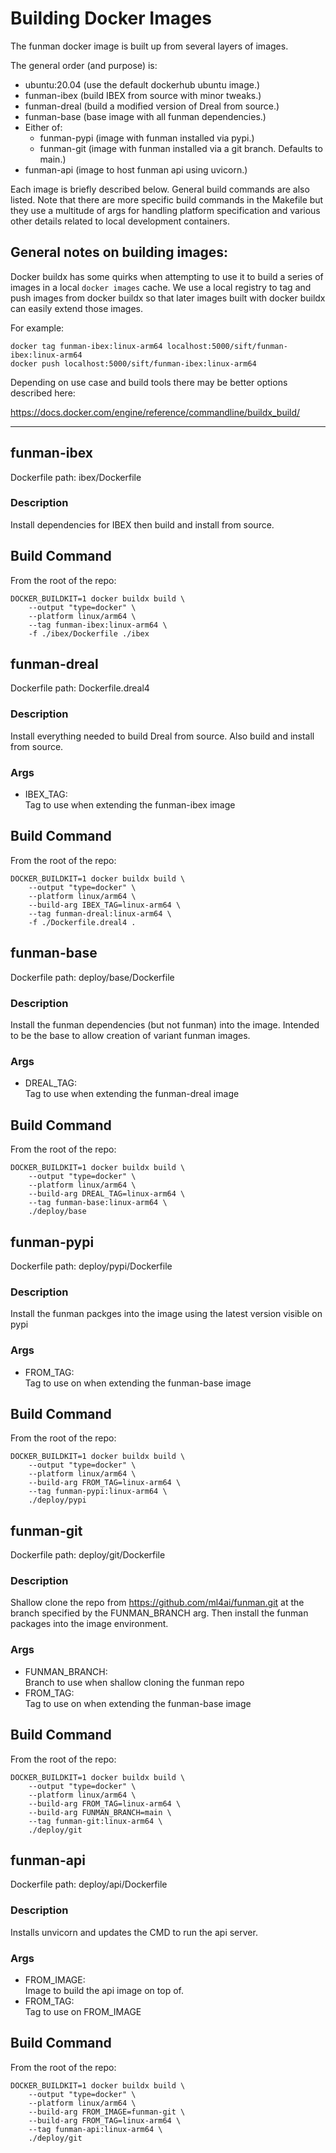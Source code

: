 # Building Docker Images

The funman docker image is built up from several layers of images.

The general order (and purpose) is:
- ubuntu:20.04  (use the default dockerhub ubuntu image.)
- funman-ibex   (build IBEX from source with minor tweaks.)
- funman-dreal  (build a modified version of Dreal from source.)
- funman-base   (base image with all funman dependencies.)
- Either of:
  - funman-pypi (image with funman installed via pypi.)
  - funman-git  (image with funman installed via a git branch. Defaults to main.)
- funman-api    (image to host funman api using uvicorn.)

Each image is briefly described below. General build commands are also listed.
Note that there are more specific build commands in the Makefile but they use
a multitude of args for handling platform specification and various other details
related to local development containers.

## General notes on building images:
Docker buildx has some quirks when attempting to use it 
to build a series of images in a local `docker images` cache. We use a 
local registry to tag and push images from docker buildx so that later
images built with docker buildx can easily extend those images.

For example:
```
docker tag funman-ibex:linux-arm64 localhost:5000/sift/funman-ibex:linux-arm64
docker push localhost:5000/sift/funman-ibex:linux-arm64
```

Depending on use case and build tools there may be better options described here:

https://docs.docker.com/engine/reference/commandline/buildx_build/

---

## funman-ibex
Dockerfile path: ibex/Dockerfile
### Description
Install dependencies for IBEX then build and install from source.
## Build Command
From the root of the repo:
```
DOCKER_BUILDKIT=1 docker buildx build \
	--output "type=docker" \
	--platform linux/arm64 \
	--tag funman-ibex:linux-arm64 \
	-f ./ibex/Dockerfile ./ibex
```

## funman-dreal
Dockerfile path: Dockerfile.dreal4
### Description
Install everything needed to build Dreal from source.
Also build and install from source.
### Args
- IBEX_TAG:\
  Tag to use when extending the funman-ibex image
## Build Command
From the root of the repo:
```
DOCKER_BUILDKIT=1 docker buildx build \
	--output "type=docker" \
	--platform linux/arm64 \
	--build-arg IBEX_TAG=linux-arm64 \
	--tag funman-dreal:linux-arm64 \
	-f ./Dockerfile.dreal4 .
```

## funman-base
Dockerfile path: deploy/base/Dockerfile
### Description
Install the funman dependencies (but not funman) into the image.
Intended to be the base to allow creation of variant funman images.
### Args
- DREAL_TAG:\
  Tag to use when extending the funman-dreal image
## Build Command
From the root of the repo:
```
DOCKER_BUILDKIT=1 docker buildx build \
	--output "type=docker" \
	--platform linux/arm64 \
	--build-arg DREAL_TAG=linux-arm64 \
	--tag funman-base:linux-arm64 \
	./deploy/base
```

## funman-pypi
Dockerfile path: deploy/pypi/Dockerfile
### Description
Install the funman packges into the image using the latest version visible on pypi
### Args
- FROM_TAG:\
  Tag to use on when extending the funman-base image
## Build Command
From the root of the repo:
```
DOCKER_BUILDKIT=1 docker buildx build \
	--output "type=docker" \
	--platform linux/arm64 \
	--build-arg FROM_TAG=linux-arm64 \
	--tag funman-pypi:linux-arm64 \
	./deploy/pypi
```

## funman-git
Dockerfile path: deploy/git/Dockerfile
### Description
Shallow clone the repo from https://github.com/ml4ai/funman.git at the
branch specified by the FUNMAN_BRANCH arg. Then install the funman packages
into the image environment.
### Args
- FUNMAN_BRANCH:\
  Branch to use when shallow cloning the funman repo
- FROM_TAG:\
  Tag to use on when extending the funman-base image
## Build Command
From the root of the repo:
```
DOCKER_BUILDKIT=1 docker buildx build \
	--output "type=docker" \
	--platform linux/arm64 \
	--build-arg FROM_TAG=linux-arm64 \
	--build-arg FUNMAN_BRANCH=main \
	--tag funman-git:linux-arm64 \
	./deploy/git
```

## funman-api
Dockerfile path: deploy/api/Dockerfile
### Description 
Installs unvicorn and updates the CMD to run the api server.
### Args
- FROM_IMAGE:\
  Image to build the api image on top of.
- FROM_TAG:\
  Tag to use on FROM_IMAGE
## Build Command
From the root of the repo:
```
DOCKER_BUILDKIT=1 docker buildx build \
	--output "type=docker" \
	--platform linux/arm64 \
	--build-arg FROM_IMAGE=funman-git \
	--build-arg FROM_TAG=linux-arm64 \
	--tag funman-api:linux-arm64 \
	./deploy/git
```
  

